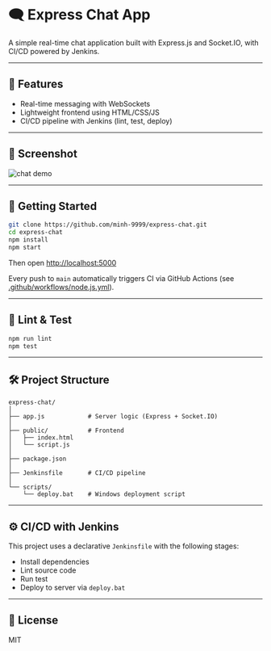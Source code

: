 # 🗨️ Express Chat App

A simple real-time chat application built with Express.js and Socket.IO, with CI/CD powered by Jenkins.

---

## 🚀 Features
- Real-time messaging with WebSockets
- Lightweight frontend using HTML/CSS/JS
- CI/CD pipeline with Jenkins (lint, test, deploy)

---

## 📸 Screenshot
![chat demo](screenshot.png) <!-- optional, add image if available -->

---

## 🏃 Getting Started


```bash
git clone https://github.com/minh-9999/express-chat.git
cd express-chat
npm install
npm start
```

Then open [http://localhost:5000](http://localhost:5000)

Every push to `main` automatically triggers CI via GitHub Actions (see [.github/workflows/node.js.yml](.github/workflows/node.js.yml)).

---

## 🧪 Lint & Test

```bash
npm run lint
npm test
```

---

## 🛠 Project Structure

```
express-chat/
│
├── app.js            # Server logic (Express + Socket.IO)
│
├── public/           # Frontend
│   ├── index.html
│   └── script.js
│
├── package.json
│
├── Jenkinsfile       # CI/CD pipeline
│
└── scripts/
    └── deploy.bat    # Windows deployment script
```

---

## ⚙️ CI/CD with Jenkins
This project uses a declarative `Jenkinsfile` with the following stages:
- Install dependencies
- Lint source code
- Run test
- Deploy to server via `deploy.bat`

---

## 📄 License
MIT
